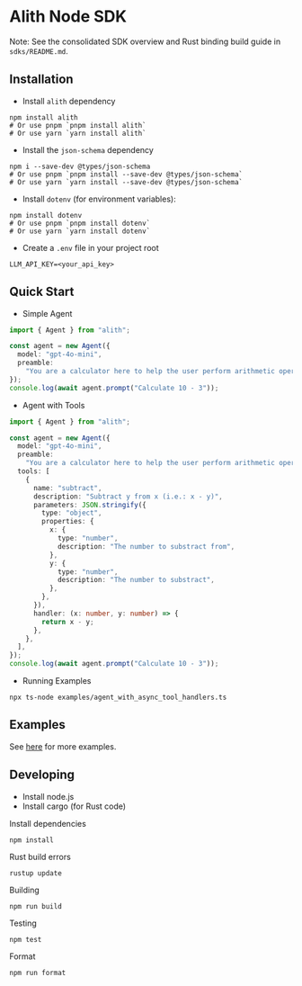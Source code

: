 # Alith Node SDK

Note: See the consolidated SDK overview and Rust binding build guide in `sdks/README.md`.

## Installation

- Install `alith` dependency

```shell
npm install alith
# Or use pnpm `pnpm install alith`
# Or use yarn `yarn install alith`
```

- Install the `json-schema` dependency

```shell
npm i --save-dev @types/json-schema
# Or use pnpm `pnpm install --save-dev @types/json-schema`
# Or use yarn `yarn install --save-dev @types/json-schema`
```

- Install `dotenv` (for environment variables):

```shell
npm install dotenv
# Or use pnpm `pnpm install dotenv`
# Or use yarn `yarn install dotenv`
```

- Create a `.env` file in your project root

```shell
LLM_API_KEY=<your_api_key>
```

## Quick Start

- Simple Agent

```typescript
import { Agent } from "alith";

const agent = new Agent({
  model: "gpt-4o-mini",
  preamble:
    "You are a calculator here to help the user perform arithmetic operations. Use the tools provided to answer the user question.",
});
console.log(await agent.prompt("Calculate 10 - 3"));
```

- Agent with Tools

```typescript
import { Agent } from "alith";

const agent = new Agent({
  model: "gpt-4o-mini",
  preamble:
    "You are a calculator here to help the user perform arithmetic operations. Use the tools provided to answer the user question.",
  tools: [
    {
      name: "subtract",
      description: "Subtract y from x (i.e.: x - y)",
      parameters: JSON.stringify({
        type: "object",
        properties: {
          x: {
            type: "number",
            description: "The number to substract from",
          },
          y: {
            type: "number",
            description: "The number to substract",
          },
        },
      }),
      handler: (x: number, y: number) => {
        return x - y;
      },
    },
  ],
});
console.log(await agent.prompt("Calculate 10 - 3"));
```

- Running Examples

```shell
npx ts-node examples/agent_with_async_tool_handlers.ts
```

## Examples

See [here](./examples/README.md) for more examples.

## Developing

- Install node.js
- Install cargo (for Rust code)

Install dependencies

```shell
npm install
```

Rust build errors

```shell
rustup update
```

Building

```shell
npm run build
```

Testing

```shell
npm test
```

Format

```shell
npm run format
```

